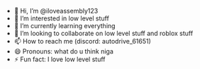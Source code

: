 - 👋 Hi, I’m @iloveassembly123
- 👀 I’m interested in low level stuff
- 🌱 I’m currently learning everything
- 💞️ I’m looking to collaborate on low level stuff and roblox stuff
- 📫 How to reach me (discord: autodrive_61651)
- 😄 Pronouns: what do u think niga
- ⚡ Fun fact: I love low level stuff

<!---
iloveassembly123/iloveassembly123 is a ✨ special ✨ repository because its `README.md` (this file) appears on your GitHub profile.
You can click the Preview link to take a look at your changes.
--->
